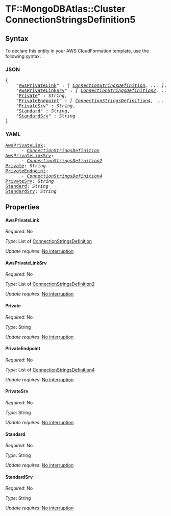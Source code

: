 # TF::MongoDBAtlas::Cluster ConnectionStringsDefinition5

## Syntax

To declare this entity in your AWS CloudFormation template, use the following syntax:

### JSON

<pre>
{
    "<a href="#awsprivatelink" title="AwsPrivateLink">AwsPrivateLink</a>" : <i>[ <a href="connectionstringsdefinition.md">ConnectionStringsDefinition</a>, ... ]</i>,
    "<a href="#awsprivatelinksrv" title="AwsPrivateLinkSrv">AwsPrivateLinkSrv</a>" : <i>[ <a href="connectionstringsdefinition2.md">ConnectionStringsDefinition2</a>, ... ]</i>,
    "<a href="#private" title="Private">Private</a>" : <i>String</i>,
    "<a href="#privateendpoint" title="PrivateEndpoint">PrivateEndpoint</a>" : <i>[ <a href="connectionstringsdefinition4.md">ConnectionStringsDefinition4</a>, ... ]</i>,
    "<a href="#privatesrv" title="PrivateSrv">PrivateSrv</a>" : <i>String</i>,
    "<a href="#standard" title="Standard">Standard</a>" : <i>String</i>,
    "<a href="#standardsrv" title="StandardSrv">StandardSrv</a>" : <i>String</i>
}
</pre>

### YAML

<pre>
<a href="#awsprivatelink" title="AwsPrivateLink">AwsPrivateLink</a>: <i>
      - <a href="connectionstringsdefinition.md">ConnectionStringsDefinition</a></i>
<a href="#awsprivatelinksrv" title="AwsPrivateLinkSrv">AwsPrivateLinkSrv</a>: <i>
      - <a href="connectionstringsdefinition2.md">ConnectionStringsDefinition2</a></i>
<a href="#private" title="Private">Private</a>: <i>String</i>
<a href="#privateendpoint" title="PrivateEndpoint">PrivateEndpoint</a>: <i>
      - <a href="connectionstringsdefinition4.md">ConnectionStringsDefinition4</a></i>
<a href="#privatesrv" title="PrivateSrv">PrivateSrv</a>: <i>String</i>
<a href="#standard" title="Standard">Standard</a>: <i>String</i>
<a href="#standardsrv" title="StandardSrv">StandardSrv</a>: <i>String</i>
</pre>

## Properties

#### AwsPrivateLink

_Required_: No

_Type_: List of <a href="connectionstringsdefinition.md">ConnectionStringsDefinition</a>

_Update requires_: [No interruption](https://docs.aws.amazon.com/AWSCloudFormation/latest/UserGuide/using-cfn-updating-stacks-update-behaviors.html#update-no-interrupt)

#### AwsPrivateLinkSrv

_Required_: No

_Type_: List of <a href="connectionstringsdefinition2.md">ConnectionStringsDefinition2</a>

_Update requires_: [No interruption](https://docs.aws.amazon.com/AWSCloudFormation/latest/UserGuide/using-cfn-updating-stacks-update-behaviors.html#update-no-interrupt)

#### Private

_Required_: No

_Type_: String

_Update requires_: [No interruption](https://docs.aws.amazon.com/AWSCloudFormation/latest/UserGuide/using-cfn-updating-stacks-update-behaviors.html#update-no-interrupt)

#### PrivateEndpoint

_Required_: No

_Type_: List of <a href="connectionstringsdefinition4.md">ConnectionStringsDefinition4</a>

_Update requires_: [No interruption](https://docs.aws.amazon.com/AWSCloudFormation/latest/UserGuide/using-cfn-updating-stacks-update-behaviors.html#update-no-interrupt)

#### PrivateSrv

_Required_: No

_Type_: String

_Update requires_: [No interruption](https://docs.aws.amazon.com/AWSCloudFormation/latest/UserGuide/using-cfn-updating-stacks-update-behaviors.html#update-no-interrupt)

#### Standard

_Required_: No

_Type_: String

_Update requires_: [No interruption](https://docs.aws.amazon.com/AWSCloudFormation/latest/UserGuide/using-cfn-updating-stacks-update-behaviors.html#update-no-interrupt)

#### StandardSrv

_Required_: No

_Type_: String

_Update requires_: [No interruption](https://docs.aws.amazon.com/AWSCloudFormation/latest/UserGuide/using-cfn-updating-stacks-update-behaviors.html#update-no-interrupt)

